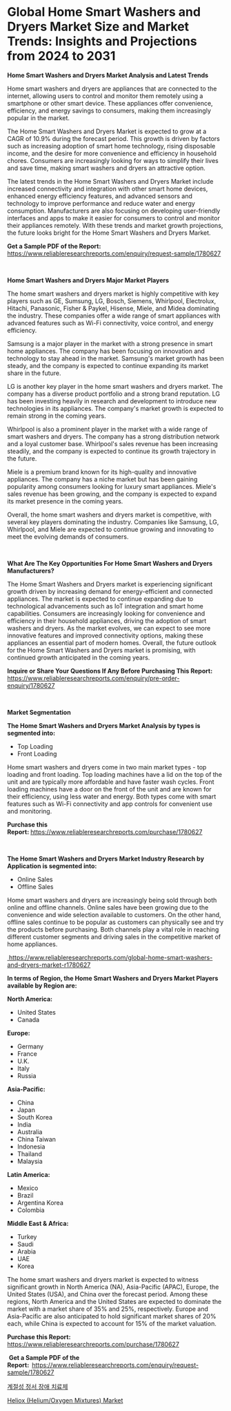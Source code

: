 <p><h1>Global Home Smart Washers and Dryers Market Size and Market Trends: Insights and Projections from 2024 to 2031</h1></p><p><strong>Home Smart Washers and Dryers Market Analysis and Latest Trends</strong></p>
<p><p>Home smart washers and dryers are appliances that are connected to the internet, allowing users to control and monitor them remotely using a smartphone or other smart device. These appliances offer convenience, efficiency, and energy savings to consumers, making them increasingly popular in the market.</p><p>The Home Smart Washers and Dryers Market is expected to grow at a CAGR of 10.9% during the forecast period. This growth is driven by factors such as increasing adoption of smart home technology, rising disposable income, and the desire for more convenience and efficiency in household chores. Consumers are increasingly looking for ways to simplify their lives and save time, making smart washers and dryers an attractive option.</p><p>The latest trends in the Home Smart Washers and Dryers Market include increased connectivity and integration with other smart home devices, enhanced energy efficiency features, and advanced sensors and technology to improve performance and reduce water and energy consumption. Manufacturers are also focusing on developing user-friendly interfaces and apps to make it easier for consumers to control and monitor their appliances remotely. With these trends and market growth projections, the future looks bright for the Home Smart Washers and Dryers Market.</p></p>
<p><strong>Get a Sample PDF of the Report:&nbsp;</strong> <a href="https://www.reliableresearchreports.com/enquiry/request-sample/1780627">https://www.reliableresearchreports.com/enquiry/request-sample/1780627</a></p>
<p>&nbsp;</p>
<p><strong>Home Smart Washers and Dryers Major Market Players</strong></p>
<p><p>The home smart washers and dryers market is highly competitive with key players such as GE, Sumsung, LG, Bosch, Siemens, Whirlpool, Electrolux, Hitachi, Panasonic, Fisher & Paykel, Hisense, Miele, and Midea dominating the industry. These companies offer a wide range of smart appliances with advanced features such as Wi-Fi connectivity, voice control, and energy efficiency.</p><p>Samsung is a major player in the market with a strong presence in smart home appliances. The company has been focusing on innovation and technology to stay ahead in the market. Samsung's market growth has been steady, and the company is expected to continue expanding its market share in the future.</p><p>LG is another key player in the home smart washers and dryers market. The company has a diverse product portfolio and a strong brand reputation. LG has been investing heavily in research and development to introduce new technologies in its appliances. The company's market growth is expected to remain strong in the coming years.</p><p>Whirlpool is also a prominent player in the market with a wide range of smart washers and dryers. The company has a strong distribution network and a loyal customer base. Whirlpool's sales revenue has been increasing steadily, and the company is expected to continue its growth trajectory in the future.</p><p>Miele is a premium brand known for its high-quality and innovative appliances. The company has a niche market but has been gaining popularity among consumers looking for luxury smart appliances. Miele's sales revenue has been growing, and the company is expected to expand its market presence in the coming years.</p><p>Overall, the home smart washers and dryers market is competitive, with several key players dominating the industry. Companies like Samsung, LG, Whirlpool, and Miele are expected to continue growing and innovating to meet the evolving demands of consumers.</p></p>
<p>&nbsp;</p>
<p><strong>What Are The Key Opportunities For Home Smart Washers and Dryers Manufacturers?</strong></p>
<p><p>The Home Smart Washers and Dryers market is experiencing significant growth driven by increasing demand for energy-efficient and connected appliances. The market is expected to continue expanding due to technological advancements such as IoT integration and smart home capabilities. Consumers are increasingly looking for convenience and efficiency in their household appliances, driving the adoption of smart washers and dryers. As the market evolves, we can expect to see more innovative features and improved connectivity options, making these appliances an essential part of modern homes. Overall, the future outlook for the Home Smart Washers and Dryers market is promising, with continued growth anticipated in the coming years.</p></p>
<p><strong>Inquire or Share Your Questions If Any Before Purchasing This Report:</strong> <a href="https://www.reliableresearchreports.com/enquiry/pre-order-enquiry/1780627">https://www.reliableresearchreports.com/enquiry/pre-order-enquiry/1780627</a></p>
<p>&nbsp;</p>
<p><strong>Market Segmentation</strong></p>
<p><strong>The Home Smart Washers and Dryers Market Analysis by types is segmented into:</strong></p>
<p><ul><li>Top Loading</li><li>Front Loading</li></ul></p>
<p><p>Home smart washers and dryers come in two main market types - top loading and front loading. Top loading machines have a lid on the top of the unit and are typically more affordable and have faster wash cycles. Front loading machines have a door on the front of the unit and are known for their efficiency, using less water and energy. Both types come with smart features such as Wi-Fi connectivity and app controls for convenient use and monitoring.</p></p>
<p><strong>Purchase this Report:&nbsp;</strong><a href="https://www.reliableresearchreports.com/purchase/1780627">https://www.reliableresearchreports.com/purchase/1780627</a></p>
<p>&nbsp;</p>
<p><strong>The Home Smart Washers and Dryers Market Industry Research by Application is segmented into:</strong></p>
<p><ul><li>Online Sales</li><li>Offline Sales</li></ul></p>
<p><p>Home smart washers and dryers are increasingly being sold through both online and offline channels. Online sales have been growing due to the convenience and wide selection available to customers. On the other hand, offline sales continue to be popular as customers can physically see and try the products before purchasing. Both channels play a vital role in reaching different customer segments and driving sales in the competitive market of home appliances.</p></p>
<p><a href="https://www.reliableresearchreports.com/global-home-smart-washers-and-dryers-market-r1780627">&nbsp;https://www.reliableresearchreports.com/global-home-smart-washers-and-dryers-market-r1780627</a></p>
<p><strong>In terms of Region, the Home Smart Washers and Dryers Market Players available by Region are:</strong></p>
<p>
    <p> <strong> North America: </strong>
        <ul>
            <li>United States</li>
            <li>Canada</li>
        </ul>
        </p> 
    <p> <strong> Europe: </strong>
        <ul>
            <li>Germany</li>
            <li>France</li>
            <li>U.K.</li>
            <li>Italy</li>
            <li>Russia</li>
        </ul>
        </p> 
    <p> <strong> Asia-Pacific: </strong>
        <ul>
            <li>China</li>
            <li>Japan</li>
            <li>South Korea</li>
            <li>India</li>
            <li>Australia</li>
            <li>China Taiwan</li>
            <li>Indonesia</li>
            <li>Thailand</li>
            <li>Malaysia</li>
        </ul>
        </p> 
    <p> <strong> Latin America: </strong>
        <ul>
            <li>Mexico</li>
            <li>Brazil</li>
            <li>Argentina Korea</li>
            <li>Colombia</li>
        </ul>
        </p> 
    <p> <strong> Middle East & Africa: </strong>
        <ul>
            <li>Turkey</li>
            <li>Saudi</li>
            <li>Arabia</li>
            <li>UAE</li>
            <li>Korea</li>
        </ul>
    </p>
    </p>
<p><p>The home smart washers and dryers market is expected to witness significant growth in North America (NA), Asia-Pacific (APAC), Europe, the United States (USA), and China over the forecast period. Among these regions, North America and the United States are expected to dominate the market with a market share of 35% and 25%, respectively. Europe and Asia-Pacific are also anticipated to hold significant market shares of 20% each, while China is expected to account for 15% of the market valuation.</p></p>
<p><strong>Purchase this Report: </strong><a href="https://www.reliableresearchreports.com/purchase/1780627">https://www.reliableresearchreports.com/purchase/1780627</a></p>
<p>&nbsp;<strong>Get a Sample PDF of the Report:&nbsp;&nbsp;</strong><a href="https://www.reliableresearchreports.com/enquiry/request-sample/1780627">https://www.reliableresearchreports.com/enquiry/request-sample/1780627</a></p>
<p><strong></strong></p>
<p><p><a href="https://github.com/nigaleamar09/Market-Research-Report-List-1/blob/main/8878359184603.md">계절성 정서 장애 치료제</a></p><p><a href="https://github.com/Jodyomenick905/Market-Research-Report-List-1/blob/main/heliox-heliumoxygen-mixtures-market.md">Heliox (Helium/Oxygen Mixtures) Market</a></p></p>